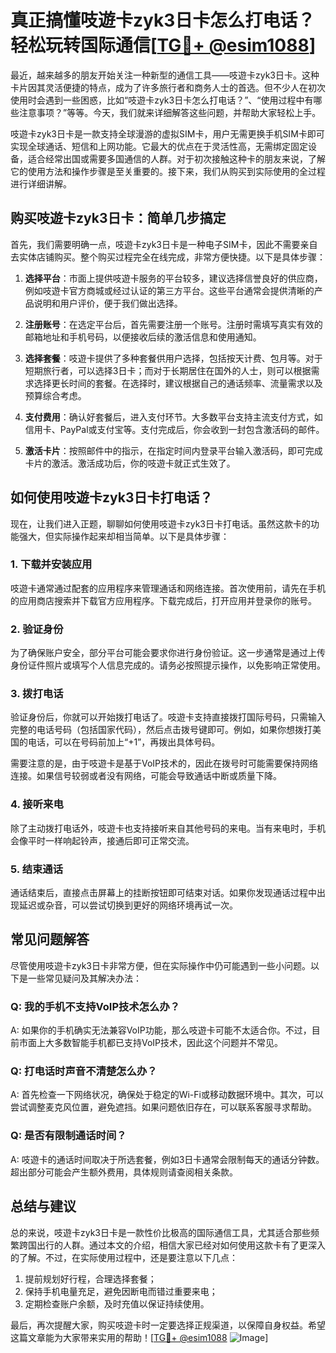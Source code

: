 # 真正搞懂吱遊卡zyk3日卡怎么打电话？轻松玩转国际通信[[TG💪+ @esim1088](https://t.me/s/esim1088)]

最近，越来越多的朋友开始关注一种新型的通信工具——吱遊卡zyk3日卡。这种卡片因其灵活便捷的特点，成为了许多旅行者和商务人士的首选。但不少人在初次使用时会遇到一些困惑，比如“吱遊卡zyk3日卡怎么打电话？”、“使用过程中有哪些注意事项？”等等。今天，我们就来详细解答这些问题，并帮助大家轻松上手。

吱遊卡zyk3日卡是一款支持全球漫游的虚拟SIM卡，用户无需更换手机SIM卡即可实现全球通话、短信和上网功能。它最大的优点在于灵活性高，无需绑定固定设备，适合经常出国或需要多国通信的人群。对于初次接触这种卡的朋友来说，了解它的使用方法和操作步骤是至关重要的。接下来，我们从购买到实际使用的全过程进行详细讲解。

## 购买吱遊卡zyk3日卡：简单几步搞定

首先，我们需要明确一点，吱遊卡zyk3日卡是一种电子SIM卡，因此不需要亲自去实体店铺购买。整个购买过程完全在线完成，非常方便快捷。以下是具体步骤：

1. **选择平台**：市面上提供吱遊卡服务的平台较多，建议选择信誉良好的供应商，例如吱遊卡官方商城或经过认证的第三方平台。这些平台通常会提供清晰的产品说明和用户评价，便于我们做出选择。
   
2. **注册账号**：在选定平台后，首先需要注册一个账号。注册时需填写真实有效的邮箱地址和手机号码，以便接收后续的激活信息和使用通知。

3. **选择套餐**：吱遊卡提供了多种套餐供用户选择，包括按天计费、包月等。对于短期旅行者，可以选择3日卡；而对于长期居住在国外的人士，则可以根据需求选择更长时间的套餐。在选择时，建议根据自己的通话频率、流量需求以及预算综合考虑。

4. **支付费用**：确认好套餐后，进入支付环节。大多数平台支持主流支付方式，如信用卡、PayPal或支付宝等。支付完成后，你会收到一封包含激活码的邮件。

5. **激活卡片**：按照邮件中的指示，在指定时间内登录平台输入激活码，即可完成卡片的激活。激活成功后，你的吱遊卡就正式生效了。

## 如何使用吱遊卡zyk3日卡打电话？

现在，让我们进入正题，聊聊如何使用吱遊卡zyk3日卡打电话。虽然这款卡的功能强大，但实际操作起来却相当简单。以下是具体步骤：

### 1. **下载并安装应用**

吱遊卡通常通过配套的应用程序来管理通话和网络连接。首次使用前，请先在手机的应用商店搜索并下载官方应用程序。下载完成后，打开应用并登录你的账号。

### 2. **验证身份**

为了确保账户安全，部分平台可能会要求你进行身份验证。这一步通常是通过上传身份证件照片或填写个人信息完成的。请务必按照提示操作，以免影响正常使用。

### 3. **拨打电话**

验证身份后，你就可以开始拨打电话了。吱遊卡支持直接拨打国际号码，只需输入完整的电话号码（包括国家代码），然后点击拨号键即可。例如，如果你想拨打美国的电话，可以在号码前加上“+1”，再拨出具体号码。

需要注意的是，由于吱遊卡是基于VoIP技术的，因此在拨号时可能需要保持网络连接。如果信号较弱或者没有网络，可能会导致通话中断或质量下降。

### 4. **接听来电**

除了主动拨打电话外，吱遊卡也支持接听来自其他号码的来电。当有来电时，手机会像平时一样响起铃声，接通后即可正常交流。

### 5. **结束通话**

通话结束后，直接点击屏幕上的挂断按钮即可结束对话。如果你发现通话过程中出现延迟或杂音，可以尝试切换到更好的网络环境再试一次。

## 常见问题解答

尽管使用吱遊卡zyk3日卡非常方便，但在实际操作中仍可能遇到一些小问题。以下是一些常见疑问及其解决办法：

### Q: 我的手机不支持VoIP技术怎么办？
A: 如果你的手机确实无法兼容VoIP功能，那么吱遊卡可能不太适合你。不过，目前市面上大多数智能手机都已支持VoIP技术，因此这个问题并不常见。

### Q: 打电话时声音不清楚怎么办？
A: 首先检查一下网络状况，确保处于稳定的Wi-Fi或移动数据环境中。其次，可以尝试调整麦克风位置，避免遮挡。如果问题依旧存在，可以联系客服寻求帮助。

### Q: 是否有限制通话时间？
A: 吱遊卡的通话时间取决于所选套餐，例如3日卡通常会限制每天的通话分钟数。超出部分可能会产生额外费用，具体规则请查阅相关条款。

## 总结与建议

总的来说，吱遊卡zyk3日卡是一款性价比极高的国际通信工具，尤其适合那些频繁跨国出行的人群。通过本文的介绍，相信大家已经对如何使用这款卡有了更深入的了解。不过，在实际使用过程中，还是要注意以下几点：

1. 提前规划好行程，合理选择套餐；
2. 保持手机电量充足，避免因断电而错过重要来电；
3. 定期检查账户余额，及时充值以保证持续使用。

最后，再次提醒大家，购买吱遊卡时一定要选择正规渠道，以保障自身权益。希望这篇文章能为大家带来实用的帮助！[[TG💪+ @esim1088](https://t.me/s/esim1088) ![Image](https://i.postimg.cc/4NQfJmqS/Snipaste-2025-05-13-00-14-12.png)]